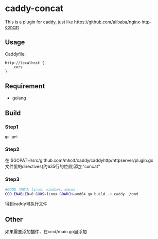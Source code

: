 # caddy-concat

This is a plugin for caddy, just like https://github.com/alibaba/nginx-http-concat


## Usage

Caddyfile:
```
http://localhost {
    cors
}
```

## Requirement

* golang

## Build 

### Step1

```bash
go get
```

### Step2

在 $GOPATH/src/github.com/mholt/caddy/caddyhttp/httpserver/plugin.go 文件里的directives(约635行的位置)添加"concat" 

### Step3

```bash
#GOOS 可能为 linux、windows、macos
CGO_ENABLED=0 GOOS=linux GOARCH=amd64 go build -o caddy ./cmd
```

得到caddy可执行文件


## Other

如果需要添加插件，在cmd/main.go里添加
